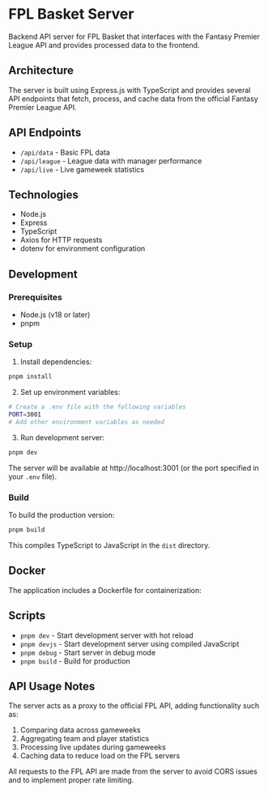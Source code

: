 # FPL Basket Server

Backend API server for FPL Basket that interfaces with the Fantasy Premier League API and provides processed data to the frontend.

## Architecture

The server is built using Express.js with TypeScript and provides several API endpoints that fetch, process, and cache data from the official Fantasy Premier League API.

## API Endpoints

- `/api/data` - Basic FPL data
- `/api/league` - League data with manager performance
- `/api/live` - Live gameweek statistics

## Technologies

- Node.js
- Express
- TypeScript
- Axios for HTTP requests
- dotenv for environment configuration

## Development

### Prerequisites

- Node.js (v18 or later)
- pnpm

### Setup

1. Install dependencies:

```bash
pnpm install
```

2. Set up environment variables:

```bash
# Create a .env file with the following variables
PORT=3001
# Add other environment variables as needed
```

3. Run development server:

```bash
pnpm dev
```

The server will be available at http://localhost:3001 (or the port specified in your `.env` file).

### Build

To build the production version:

```bash
pnpm build
```

This compiles TypeScript to JavaScript in the `dist` directory.

## Docker

The application includes a Dockerfile for containerization:

## Scripts

- `pnpm dev` - Start development server with hot reload
- `pnpm devjs` - Start development server using compiled JavaScript
- `pnpm debug` - Start server in debug mode
- `pnpm build` - Build for production

## API Usage Notes

The server acts as a proxy to the official FPL API, adding functionality such as:

1. Comparing data across gameweeks
2. Aggregating team and player statistics
3. Processing live updates during gameweeks
4. Caching data to reduce load on the FPL servers

All requests to the FPL API are made from the server to avoid CORS issues and to implement proper rate limiting.
